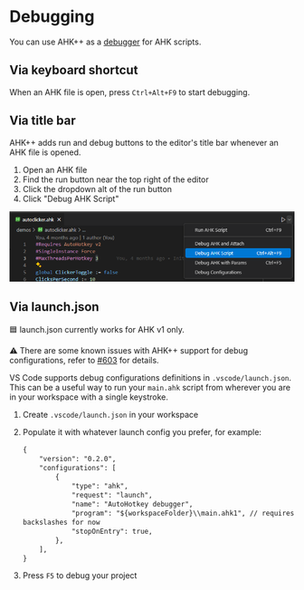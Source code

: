 # Debugging

You can use AHK++ as a [debugger](https://en.wikipedia.org/wiki/Debugger) for AHK scripts.

## Via keyboard shortcut

When an AHK file is open, press `Ctrl+Alt+F9` to start debugging.

## Via title bar

AHK++ adds run and debug buttons to the editor's title bar whenever an AHK file is opened.

1. Open an AHK file
1. Find the run button near the top right of the editor
1. Click the dropdown alt of the run button
1. Click "Debug AHK Script"

![](../image/debugTitleBar.png)

## Via launch.json

🟦 launch.json currently works for AHK v1 only.

⚠️ There are some known issues with AHK++ support for debug configurations, refer to [#603](https://github.com/mark-wiemer/ahkpp/issues/603) for details.

VS Code supports debug configurations definitions in `.vscode/launch.json`. This can be a useful way to run your `main.ahk` script from wherever you are in your workspace with a single keystroke.

1. Create `.vscode/launch.json` in your workspace
1. Populate it with whatever launch config you prefer, for example:

    ```jsonc
    {
        "version": "0.2.0",
        "configurations": [
            {
                "type": "ahk",
                "request": "launch",
                "name": "AutoHotkey debugger",
                "program": "${workspaceFolder}\\main.ahk1", // requires backslashes for now
                "stopOnEntry": true,
            },
        ],
    }
    ```

1. Press `F5` to debug your project

